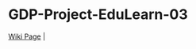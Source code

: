 # GDP-Project-EduLearn-03
[Wiki Page](https://github.com/s566466div/GDP-Project-EduLearn-03.wiki.git) |
